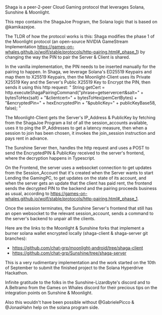 Shaga is a peer-2-peer Cloud Gaming protocol that leverages Solana, Sunshine & Moonlight.

This repo contains the ShagaJoe Program, the Solana logic that is based on @kamikazejoe.

The TLDR of how the protocol works is this:
Shaga modifies the phase 1 of the Moonlight protocol (an open-source NVIDIA GameStream Implementation https://games-on-whales.github.io/wolf/stable/protocols/http-pairing.html#_phase_1) by changing the way the PIN to pair the Server & Client is shared.

In the vanilla implementation, the PIN needs to be inserted manually for the pairing to happen. In Shaga, we leverage Solana's ED25519 Keypairs and map them to X25519 Keypairs, then the Moonlight-Client uses its Private X25519 Key and the Server's Public X25519 Key to Encrypt the PIN, then sends it using this http request:
"
        String getCert = http.executeShagaPairingCommand("phrase=getservercert&salt=" +
                        bytesToHex(salt) + "&clientcert=" + bytesToHex(pemCertBytes) +
                        "&encryptedPin=" + hexEncryptedPin + "&publicKey=" + publicKeyBase58,
                false);
"

The Moonlight-Client gets the Server's IP_Address & PublicKey by fetching from the ShagaJoe Program a list of all the session_accounts available, uses it to ping the IP_Addresses to get a latency measure, then when a session to join has been chosen, it invokes the join_session instruction and pays rent in advance.

The Sunshine Server then, handles the http request and uses a POST to send the EncryptedPIN & PublicKey received to the server's frontend, where the decryption happens in Typescript.

On the Frontend, the server uses a websocket connection to get updates from the Session_Account that it's created when the Server wants to start Lending the GamingPC, to get updates on the state of its account, and when the server gets an update that the client has paid rent, the frontend sends the decrypted PIN to the backend and the pairing proceeds business as usual, according to https://games-on-whales.github.io/wolf/stable/protocols/http-pairing.html#_phase_1.

Once the session terminates, the Sunshine Server's frontend that still has an open websocket to the relevant session_account, sends a command to the server's backend to unpair all the clients.

Here are the links to the Moonlight & Sunshine forks that implement a burner solana wallet encrypted locally (shaga-client & shaga-server git branches):
- https://github.com/chat-grp/moonlight-android/tree/shaga-client
- https://github.com/chat-grp/Sunshine/tree/shaga-server

This is a very rudimentary implementation and the work started on the 10th of September to submit the finished project to the Solana Hyperdrive Hackathon.

Infinite gratitude to the folks in the Sunshine-Lizardbyte's discord and to A.Beltramo from the Games on Whales discord for their precious tips on the integration points on Sunshine & Moonlight.

Also this wouldn't have been possible without @GabrielePicco & @JonasHahn help on the solana program side.
